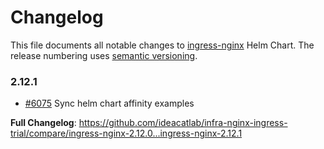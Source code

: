 # Changelog

This file documents all notable changes to [ingress-nginx](https://github.com/ideacatlab/infra-nginx-ingress-trial) Helm Chart. The release numbering uses [semantic versioning](http://semver.org).

### 2.12.1

* [#6075](https://github.com/ideacatlab/infra-nginx-ingress-trial/pull/6075) Sync helm chart affinity examples

**Full Changelog**: https://github.com/ideacatlab/infra-nginx-ingress-trial/compare/ingress-nginx-2.12.0...ingress-nginx-2.12.1
